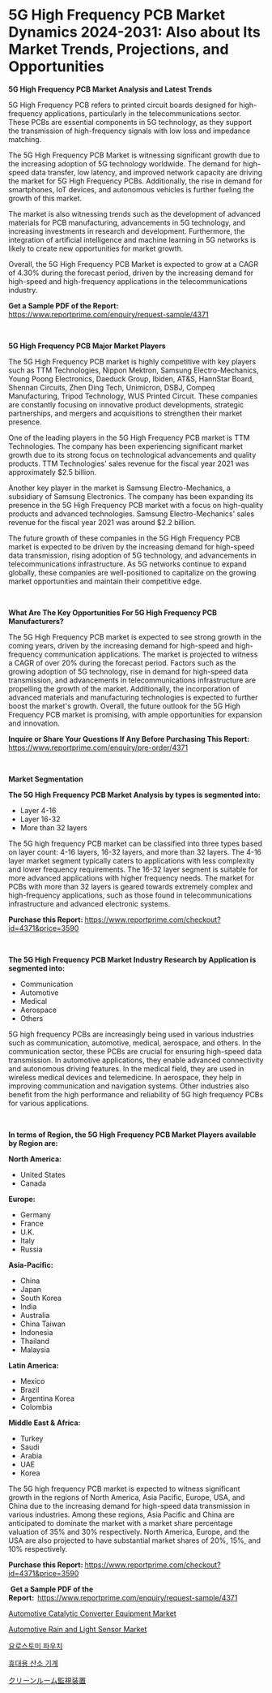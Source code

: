 <p><h1>5G High Frequency PCB Market Dynamics 2024-2031: Also about Its Market Trends, Projections, and Opportunities</h1></p><p><strong>5G High Frequency PCB Market Analysis and Latest Trends</strong></p>
<p><p>5G High Frequency PCB refers to printed circuit boards designed for high-frequency applications, particularly in the telecommunications sector. These PCBs are essential components in 5G technology, as they support the transmission of high-frequency signals with low loss and impedance matching.</p><p>The 5G High Frequency PCB Market is witnessing significant growth due to the increasing adoption of 5G technology worldwide. The demand for high-speed data transfer, low latency, and improved network capacity are driving the market for 5G High Frequency PCBs. Additionally, the rise in demand for smartphones, IoT devices, and autonomous vehicles is further fueling the growth of this market.</p><p>The market is also witnessing trends such as the development of advanced materials for PCB manufacturing, advancements in 5G technology, and increasing investments in research and development. Furthermore, the integration of artificial intelligence and machine learning in 5G networks is likely to create new opportunities for market growth.</p><p>Overall, the 5G High Frequency PCB Market is expected to grow at a CAGR of 4.30% during the forecast period, driven by the increasing demand for high-speed and high-frequency applications in the telecommunications industry.</p></p>
<p><strong>Get a Sample PDF of the Report:&nbsp;</strong> <a href="https://www.reportprime.com/enquiry/request-sample/4371">https://www.reportprime.com/enquiry/request-sample/4371</a></p>
<p>&nbsp;</p>
<p><strong>5G High Frequency PCB Major Market Players</strong></p>
<p><p>The 5G High Frequency PCB market is highly competitive with key players such as TTM Technologies, Nippon Mektron, Samsung Electro-Mechanics, Young Poong Electronics, Daeduck Group, Ibiden, AT&S, HannStar Board, Shennan Circuits, Zhen Ding Tech, Unimicron, DSBJ, Compeq Manufacturing, Tripod Technology, WUS Printed Circuit. These companies are constantly focusing on innovative product developments, strategic partnerships, and mergers and acquisitions to strengthen their market presence.</p><p>One of the leading players in the 5G High Frequency PCB market is TTM Technologies. The company has been experiencing significant market growth due to its strong focus on technological advancements and quality products. TTM Technologies' sales revenue for the fiscal year 2021 was approximately $2.5 billion.</p><p>Another key player in the market is Samsung Electro-Mechanics, a subsidiary of Samsung Electronics. The company has been expanding its presence in the 5G High Frequency PCB market with a focus on high-quality products and advanced technologies. Samsung Electro-Mechanics' sales revenue for the fiscal year 2021 was around $2.2 billion.</p><p>The future growth of these companies in the 5G High Frequency PCB market is expected to be driven by the increasing demand for high-speed data transmission, rising adoption of 5G technology, and advancements in telecommunications infrastructure. As 5G networks continue to expand globally, these companies are well-positioned to capitalize on the growing market opportunities and maintain their competitive edge.</p></p>
<p>&nbsp;</p>
<p><strong>What Are The Key Opportunities For 5G High Frequency PCB Manufacturers?</strong></p>
<p><p>The 5G High Frequency PCB market is expected to see strong growth in the coming years, driven by the increasing demand for high-speed and high-frequency communication applications. The market is projected to witness a CAGR of over 20% during the forecast period. Factors such as the growing adoption of 5G technology, rise in demand for high-speed data transmission, and advancements in telecommunications infrastructure are propelling the growth of the market. Additionally, the incorporation of advanced materials and manufacturing technologies is expected to further boost the market's growth. Overall, the future outlook for the 5G High Frequency PCB market is promising, with ample opportunities for expansion and innovation.</p></p>
<p><strong>Inquire or Share Your Questions If Any Before Purchasing This Report:</strong> <a href="https://www.reportprime.com/enquiry/pre-order/4371">https://www.reportprime.com/enquiry/pre-order/4371</a></p>
<p>&nbsp;</p>
<p><strong>Market Segmentation</strong></p>
<p><strong>The 5G High Frequency PCB Market Analysis by types is segmented into:</strong></p>
<p><ul><li>Layer 4-16</li><li>Layer 16-32</li><li>More than 32 layers</li></ul></p>
<p><p>The 5G high frequency PCB market can be classified into three types based on layer count: 4-16 layers, 16-32 layers, and more than 32 layers. The 4-16 layer market segment typically caters to applications with less complexity and lower frequency requirements. The 16-32 layer segment is suitable for more advanced applications with higher frequency needs. The market for PCBs with more than 32 layers is geared towards extremely complex and high-frequency applications, such as those found in telecommunications infrastructure and advanced electronic systems.</p></p>
<p><strong>Purchase this Report:&nbsp;</strong><a href="https://www.reportprime.com/checkout?id=4371&price=3590">https://www.reportprime.com/checkout?id=4371&price=3590</a></p>
<p>&nbsp;</p>
<p><strong>The 5G High Frequency PCB Market Industry Research by Application is segmented into:</strong></p>
<p><ul><li>Communication</li><li>Automotive</li><li>Medical</li><li>Aerospace</li><li>Others</li></ul></p>
<p><p>5G high frequency PCBs are increasingly being used in various industries such as communication, automotive, medical, aerospace, and others. In the communication sector, these PCBs are crucial for ensuring high-speed data transmission. In automotive applications, they enable advanced connectivity and autonomous driving features. In the medical field, they are used in wireless medical devices and telemedicine. In aerospace, they help in improving communication and navigation systems. Other industries also benefit from the high performance and reliability of 5G high frequency PCBs for various applications.</p></p>
<p>&nbsp;</p>
<p><strong>In terms of Region, the 5G High Frequency PCB Market Players available by Region are:</strong></p>
<p>
    <p> <strong> North America: </strong>
        <ul>
            <li>United States</li>
            <li>Canada</li>
        </ul>
        </p> 
    <p> <strong> Europe: </strong>
        <ul>
            <li>Germany</li>
            <li>France</li>
            <li>U.K.</li>
            <li>Italy</li>
            <li>Russia</li>
        </ul>
        </p> 
    <p> <strong> Asia-Pacific: </strong>
        <ul>
            <li>China</li>
            <li>Japan</li>
            <li>South Korea</li>
            <li>India</li>
            <li>Australia</li>
            <li>China Taiwan</li>
            <li>Indonesia</li>
            <li>Thailand</li>
            <li>Malaysia</li>
        </ul>
        </p> 
    <p> <strong> Latin America: </strong>
        <ul>
            <li>Mexico</li>
            <li>Brazil</li>
            <li>Argentina Korea</li>
            <li>Colombia</li>
        </ul>
        </p> 
    <p> <strong> Middle East & Africa: </strong>
        <ul>
            <li>Turkey</li>
            <li>Saudi</li>
            <li>Arabia</li>
            <li>UAE</li>
            <li>Korea</li>
        </ul>
    </p>
    </p>
<p><p>The 5G high frequency PCB market is expected to witness significant growth in the regions of North America, Asia Pacific, Europe, USA, and China due to the increasing demand for high-speed data transmission in various industries. Among these regions, Asia Pacific and China are anticipated to dominate the market with a market share percentage valuation of 35% and 30% respectively. North America, Europe, and the USA are also projected to have substantial market shares of 20%, 15%, and 10% respectively.</p></p>
<p><strong>Purchase this Report: </strong><a href="https://www.reportprime.com/checkout?id=4371&price=3590">https://www.reportprime.com/checkout?id=4371&price=3590</a></p>
<p>&nbsp;<strong>Get a Sample PDF of the Report:&nbsp;&nbsp;</strong><a href="https://www.reportprime.com/enquiry/request-sample/4371">https://www.reportprime.com/enquiry/request-sample/4371</a></p>
<p><strong></strong></p>
<p><p><a href="https://issuu.com/reportprime-2/docs/automotive-catalytic-converter-equipment-market-si">Automotive Catalytic Converter Equipment Market</a></p><p><a href="https://issuu.com/reportprime-2/docs/automotive-rain-and-light-sensor-market-size-2030.">Automotive Rain and Light Sensor Market</a></p><p><a href="https://github.com/BrettWeberrt8767765/Market-Research-Report-List-1/blob/main/844567814046.md">요로스토미 파우치</a></p><p><a href="https://github.com/nuekbpymrrz5/Market-Research-Report-List-1/blob/main/786929614045.md">휴대용 산소 기계</a></p><p><a href="https://github.com/jkjreqjscoxx7/Market-Research-Report-List-1/blob/main/516823215152.md">クリーンルーム監視装置</a></p></p>